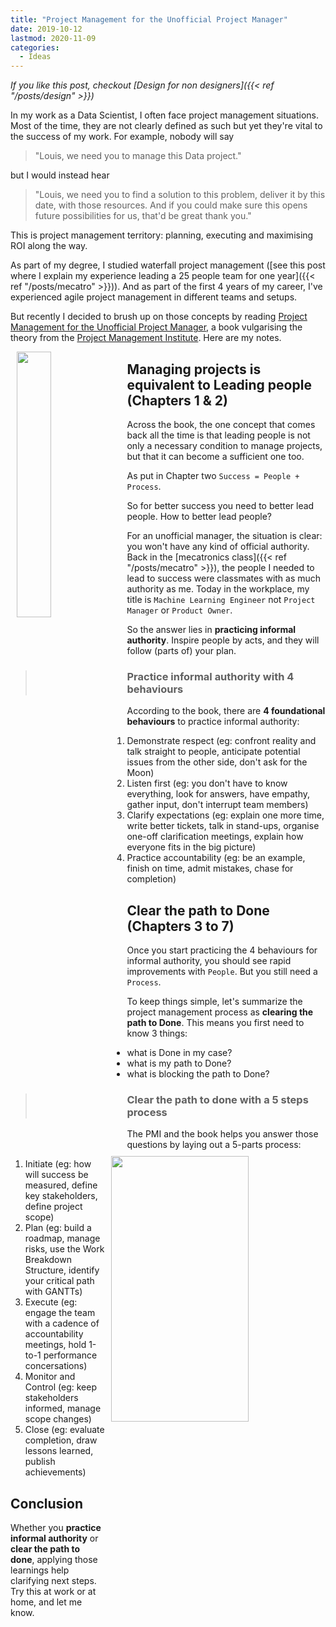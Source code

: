 ```yaml
---
title: "Project Management for the Unofficial Project Manager"
date: 2019-10-12
lastmod: 2020-11-09
categories:
  - Ideas
---
```


*If you like this post, checkout [Design for non designers]({{< ref "/posts/design" >}})*

In my work as a Data Scientist, I often face project management situations. Most of the time, they are not clearly defined as such but yet they're vital to the success of my work. For example, nobody will say

> "Louis, we need you to manage this Data project."

but I would instead hear

> "Louis, we need you to find a solution to this problem, deliver it by this date, with those resources. And if you could make sure this opens future possibilities for us, that'd be great thank you."

This is project management territory: planning, executing and maximising ROI along the way.

As part of my degree, I studied waterfall project management ([see this post where I explain my experience leading a 25 people team for one year]({{< ref "/posts/mecatro" >}})). And as part of the first 4 years of my career, I've experienced agile project management in different teams and setups.

But recently I decided to brush up on those concepts by reading [Project Management for the Unofficial Project Manager](https://www.goodreads.com/book/show/22859860-project-management-for-the-unofficial-project-manager), a book vulgarising the theory from the [Project Management Institute](https://www.pmi.org/). Here are my notes.

<img src="https://images-na.ssl-images-amazon.com/images/I/81RGtC920EL.jpg"  width="33%" height="33%" style="float: left; margin: 0 2%;">

## Managing projects is equivalent to Leading people (Chapters 1 & 2)

Across the book, the one concept that comes back all the time is that leading people is not only a necessary condition to manage projects, but that it can become a sufficient one too.

As put in Chapter two `Success = People + Process`.

So for better success you need to better lead people. How to better lead people?

For an unofficial manager, the situation is clear: you won't have any kind of official authority. Back in the [mecatronics class]({{< ref "/posts/mecatro" >}}), the people I needed to lead to success were classmates with as much authority as me. Today in the workplace, my title is `Machine Learning Engineer` not `Project Manager` or `Product Owner`.

So the answer lies in **practicing informal authority**. Inspire people by acts, and they will follow (parts of) your plan.

> ### Practice informal authority with 4 behaviours

According to the book, there are **4 foundational behaviours** to practice informal authority:

1. Demonstrate respect (eg: confront reality and talk straight to people, anticipate potential issues from the other side, don't ask for the Moon)
1. Listen first (eg: you don't have to know everything, look for answers, have empathy, gather input, don't interrupt team members)
1. Clarify expectations (eg: explain one more time, write better tickets, talk in stand-ups, organise one-off clarification meetings, explain how everyone fits in the big picture)
1. Practice accountability (eg: be an example, finish on time, admit mistakes, chase for completion)

<img src="https://www.pmi.org/-/media/pmi/other-images/logos/pmi_logo_ogshare.png?v=a5703389-c37e-4aee-9aad-b7540f5c6c54"  width="66%" height="33%" style="float: right; margin: 0 2%;">

## Clear the path to Done (Chapters 3 to 7)

Once you start practicing the 4 behaviours for informal authority, you should see rapid improvements with `People`. But you still need a `Process`.

To keep things simple, let's summarize the project management process as **clearing the path to Done**. This means you first need to know 3 things:

- what is Done in my case?
- what is my path to Done?
- what is blocking the path to Done?

> ### Clear the path to done with a 5 steps process

The PMI and the book helps you answer those questions by laying out a 5-parts process:

1. Initiate (eg: how will success be measured, define key stakeholders, define project scope)
1. Plan (eg: build a roadmap, manage risks, use the Work Breakdown Structure, identify your critical path with GANTTs)
1. Execute (eg: engage the team with a cadence of accountability meetings, hold 1-to-1 performance concersations)
1. Monitor and Control (eg: keep stakeholders informed, manage scope changes)
1. Close (eg: evaluate completion, draw lessons learned, publish achievements)

## Conclusion

Whether you **practice informal authority** or **clear the path to done**, applying those learnings help clarifying next steps. Try this at work or at home, and let me know.
